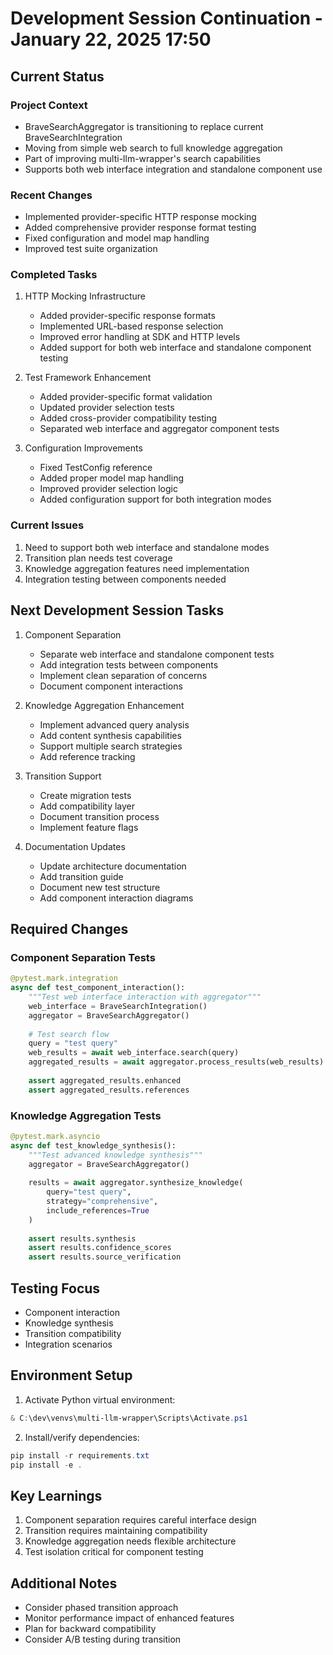 # Development Session Continuation - January 22, 2025 17:50

## Current Status

### Project Context
- BraveSearchAggregator is transitioning to replace current BraveSearchIntegration
- Moving from simple web search to full knowledge aggregation
- Part of improving multi-llm-wrapper's search capabilities
- Supports both web interface integration and standalone component use

### Recent Changes
- Implemented provider-specific HTTP response mocking
- Added comprehensive provider response format testing
- Fixed configuration and model map handling
- Improved test suite organization

### Completed Tasks
1. HTTP Mocking Infrastructure
   - Added provider-specific response formats
   - Implemented URL-based response selection
   - Improved error handling at SDK and HTTP levels
   - Added support for both web interface and standalone component testing

2. Test Framework Enhancement
   - Added provider-specific format validation
   - Updated provider selection tests
   - Added cross-provider compatibility testing
   - Separated web interface and aggregator component tests

3. Configuration Improvements
   - Fixed TestConfig reference
   - Added proper model map handling
   - Improved provider selection logic
   - Added configuration support for both integration modes

### Current Issues
1. Need to support both web interface and standalone modes
2. Transition plan needs test coverage
3. Knowledge aggregation features need implementation
4. Integration testing between components needed

## Next Development Session Tasks

1. Component Separation
   - Separate web interface and standalone component tests
   - Add integration tests between components
   - Implement clean separation of concerns
   - Document component interactions

2. Knowledge Aggregation Enhancement
   - Implement advanced query analysis
   - Add content synthesis capabilities
   - Support multiple search strategies
   - Add reference tracking

3. Transition Support
   - Create migration tests
   - Add compatibility layer
   - Document transition process
   - Implement feature flags

4. Documentation Updates
   - Update architecture documentation
   - Add transition guide
   - Document new test structure
   - Add component interaction diagrams

## Required Changes

### Component Separation Tests
```python
@pytest.mark.integration
async def test_component_interaction():
    """Test web interface interaction with aggregator"""
    web_interface = BraveSearchIntegration()
    aggregator = BraveSearchAggregator()
    
    # Test search flow
    query = "test query"
    web_results = await web_interface.search(query)
    aggregated_results = await aggregator.process_results(web_results)
    
    assert aggregated_results.enhanced
    assert aggregated_results.references
```

### Knowledge Aggregation Tests
```python
@pytest.mark.asyncio
async def test_knowledge_synthesis():
    """Test advanced knowledge synthesis"""
    aggregator = BraveSearchAggregator()
    
    results = await aggregator.synthesize_knowledge(
        query="test query",
        strategy="comprehensive",
        include_references=True
    )
    
    assert results.synthesis
    assert results.confidence_scores
    assert results.source_verification
```

## Testing Focus
- Component interaction
- Knowledge synthesis
- Transition compatibility
- Integration scenarios

## Environment Setup
1. Activate Python virtual environment:
```powershell
& C:\dev\venvs\multi-llm-wrapper\Scripts\Activate.ps1
```

2. Install/verify dependencies:
```powershell
pip install -r requirements.txt
pip install -e .
```

## Key Learnings
1. Component separation requires careful interface design
2. Transition requires maintaining compatibility
3. Knowledge aggregation needs flexible architecture
4. Test isolation critical for component testing

## Additional Notes
- Consider phased transition approach
- Monitor performance impact of enhanced features
- Plan for backward compatibility
- Consider A/B testing during transition